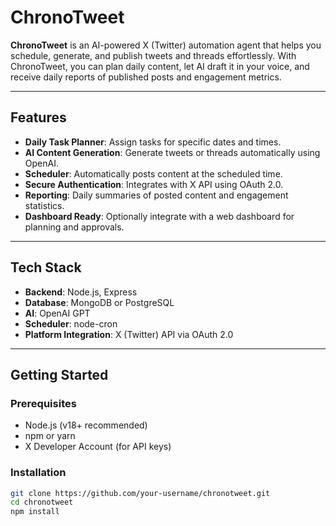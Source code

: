# ChronoTweet 

**ChronoTweet** is an AI-powered X (Twitter) automation agent that helps you schedule, generate, and publish tweets and threads effortlessly. With ChronoTweet, you can plan daily content, let AI draft it in your voice, and receive daily reports of published posts and engagement metrics.

---

## Features

- **Daily Task Planner**: Assign tasks for specific dates and times.
- **AI Content Generation**: Generate tweets or threads automatically using OpenAI.
- **Scheduler**: Automatically posts content at the scheduled time.
- **Secure Authentication**: Integrates with X API using OAuth 2.0.
- **Reporting**: Daily summaries of posted content and engagement statistics.
- **Dashboard Ready**: Optionally integrate with a web dashboard for planning and approvals.

---

## Tech Stack

- **Backend**: Node.js, Express
- **Database**: MongoDB or PostgreSQL
- **AI**: OpenAI GPT
- **Scheduler**: node-cron
- **Platform Integration**: X (Twitter) API via OAuth 2.0

---

## Getting Started

### Prerequisites

- Node.js (v18+ recommended)
- npm or yarn
- X Developer Account (for API keys)

### Installation

```bash
git clone https://github.com/your-username/chronotweet.git
cd chronotweet
npm install
